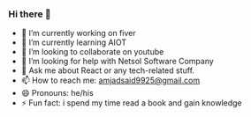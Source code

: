 ### Hi there 👋
- 🔭 I’m currently working on fiver
- 🌱 I’m currently learning AIOT
- 👯 I’m looking to collaborate on youtube
- 🤔 I’m looking for help with Netsol Software Company
- 💬 Ask me about React or any tech-related stuff.
- 📫 How to reach me: amjadsaid9925@gmail.com 
- 😄 Pronouns: he/his
- ⚡ Fun fact: i spend my time read a book and gain knowledge 


